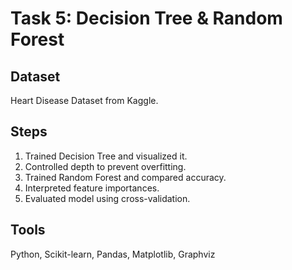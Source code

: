 # Task 5: Decision Tree & Random Forest

## Dataset
Heart Disease Dataset from Kaggle.

## Steps
1. Trained Decision Tree and visualized it.
2. Controlled depth to prevent overfitting.
3. Trained Random Forest and compared accuracy.
4. Interpreted feature importances.
5. Evaluated model using cross-validation.

## Tools
Python, Scikit-learn, Pandas, Matplotlib, Graphviz
